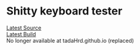 # Shitty keyboard tester

<a href="https://github.com/tadaHrd/Shitty-keyboard-tester/tree/1.0.0.0">Latest Source</a> </br>
<a href="https://github.com/tadaHrd/Shitty-keyboard-tester/tree/Builds/1.0.0.0">Latest Build</a> </br>
No longer available at tadaHrd.github.io (replaced)
